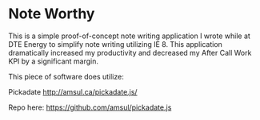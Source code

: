 Note Worthy
===========
This is a simple proof-of-concept note writing application I wrote while at DTE Energy to simplify note writing utilizing IE 8. This application dramatically increased my productivity and decreased my After Call Work KPI by a significant margin.

This piece of software does utilize:

Pickadate http://amsul.ca/pickadate.js/

Repo here: https://github.com/amsul/pickadate.js
